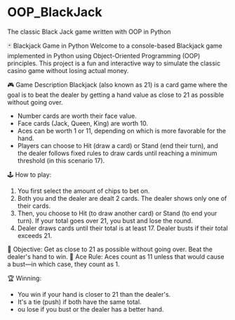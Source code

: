 # OOP_BlackJack
The classic Black Jack game written with OOP in Python

🃏 Blackjack Game in Python
Welcome to a console-based Blackjack game implemented in Python using Object-Oriented Programming (OOP) principles. This project is a fun and interactive way to simulate the classic casino game without losing actual money.


🎮 Game Description
Blackjack (also known as 21) is a card game where the goal is to beat the dealer by getting a hand value as close to 21 as possible without going over.

- Number cards are worth their face value.
- Face cards (Jack, Queen, King) are worth 10.
- Aces can be worth 1 or 11, depending on which is more favorable for the hand. 
- Players can choose to Hit (draw a card) or Stand (end their turn), and the dealer follows fixed rules to draw cards until reaching a minimum threshold (in this scenario 17).

🕹️  How to play:
1. You first select the amount of chips to bet on.
2. Both you and the dealer are dealt 2 cards. The dealer shows only one of their cards.
3. Then, you choose to Hit (to draw another card) or Stand (to end your turn). If your total goes over 21, you bust and lose the round.
4. Dealer draws cards until their total is at least 17. Dealer busts if their total exceeds 21.

🎯 Objective: Get as close to 21 as possible without going over. Beat the dealer's hand to win.
🧠 Ace Rule: Aces count as 11 unless that would cause a bust—in which case, they count as 1.

🏆 Winning:
- You win if your hand is closer to 21 than the dealer's.
- It's a tie (push) if both have the same total.
- ou lose if you bust or the dealer has a better hand.
